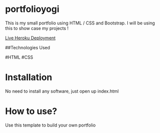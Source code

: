 # portfolioyogi
This is  my small portfolio using HTML / CSS and Bootstrap. I will be using this to show case my projects !

[Live Heroku Deployment](https://portfolioyogi.herokuapp.com/)



##Technologies Used

#HTML
#CSS

# Installation 

No need to install any software, just open up index.html

# How to use?

Use this template to build your own portfolio



